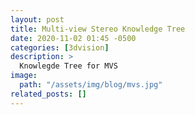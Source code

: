 ```yaml
---
layout: post
title: Multi-view Stereo Knowledge Tree
date: 2020-11-02 01:45 -0500
categories: [3dvision]
description: > 
  Knowlegde Tree for MVS
image:
  path: "/assets/img/blog/mvs.jpg"
related_posts: []
---
```

